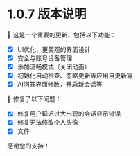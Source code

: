 # 1.0.7 版本说明

🧪 这是一个重要的更新，包括以下功能：

- [x] UI优化，更美观的界面设计
- [x] 安全与账号设备管理
- [x] 添加流畅模式（关闭动画）
- [x] 初始化自动检查、忽略更新等应用自更新等
- [x] AI问答界面修改，开启新会话等

🔨 修复了以下问题：

- [x] 修复用户延迟过大出现的会话显示错误
- [x] 修复无法修改个人头像
- [x] 文件

感谢您的支持！
